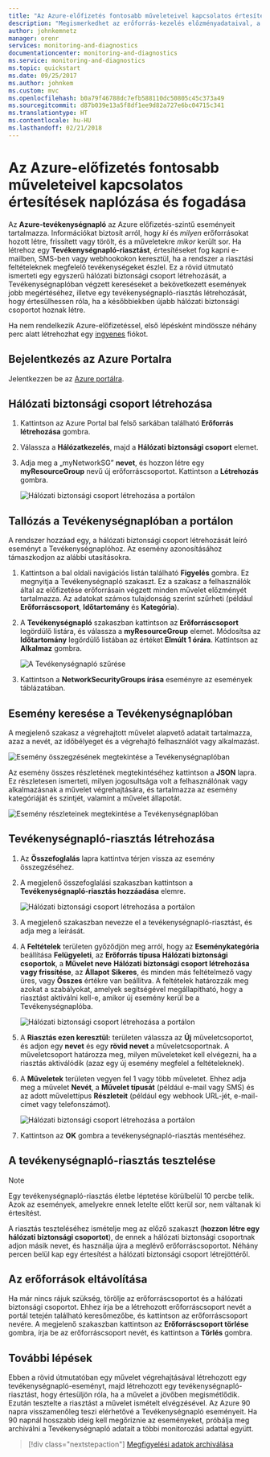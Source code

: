 ```yaml
---
title: "Az Azure-előfizetés fontosabb műveleteivel kapcsolatos értesítések naplózása és fogadása | Microsoft Docs"
description: "Megismerkedhet az erőforrás-kezelés előzményadataival, a szolgáltatás állapotával és a Tevékenységnaplóban található egyéb előfizetési tevékenységekkel, majd a tevékenységnapló-riasztások beállításával e-mailes értesítést kaphat, ha kiemelt jogosultságokat igénylő műveletet hajtanak végre az előfizetésén belül."
author: johnkemnetz
manager: orenr
services: monitoring-and-diagnostics
documentationcenter: monitoring-and-diagnostics
ms.service: monitoring-and-diagnostics
ms.topic: quickstart
ms.date: 09/25/2017
ms.author: johnkem
ms.custom: mvc
ms.openlocfilehash: b0a79f46788dc7efb588110dc50805c45c373a49
ms.sourcegitcommit: d87b039e13a5f8df1ee9d82a727e6bc04715c341
ms.translationtype: HT
ms.contentlocale: hu-HU
ms.lasthandoff: 02/21/2018
---
```

# <a name="audit-and-receive-notifications-about-important-actions-in-your-azure-subscription"></a>Az Azure-előfizetés fontosabb műveleteivel kapcsolatos értesítések naplózása és fogadása

Az **Azure-tevékenységnapló** az Azure előfizetés-szintű eseményeit tartalmazza. Információkat biztosít arról, hogy *ki* és *milyen* erőforrásokat hozott létre, frissített vagy törölt, és a műveletekre *mikor* került sor. Ha létrehoz egy **Tevékenységnapló-riasztást**, értesítéseket fog kapni e-mailben, SMS-ben vagy webhookokon keresztül, ha a rendszer a riasztási feltételeknek megfelelő tevékenységeket észlel. Ez a rövid útmutató ismerteti egy egyszerű hálózati biztonsági csoport létrehozását, a Tevékenységnaplóban végzett kereséseket a bekövetkezett események jobb megértéséhez, illetve egy tevékenységnapló-riasztás létrehozását, hogy értesülhessen róla, ha a későbbiekben újabb hálózati biztonsági csoportot hoznak létre.

Ha nem rendelkezik Azure-előfizetéssel, első lépésként mindössze néhány perc alatt létrehozhat egy [ingyenes](https://azure.microsoft.com/free/) fiókot.

## <a name="log-in-to-the-azure-portal"></a>Bejelentkezés az Azure Portalra

Jelentkezzen be az [Azure portálra](https://portal.azure.com/).

## <a name="create-a-network-security-group"></a>Hálózati biztonsági csoport létrehozása

1. Kattintson az Azure Portal bal felső sarkában található **Erőforrás létrehozása** gombra.

2. Válassza a **Hálózatkezelés**, majd a **Hálózati biztonsági csoport** elemet.

3. Adja meg a „myNetworkSG” **nevet**, és hozzon létre egy **myResourceGroup** nevű új erőforráscsoportot. Kattintson a **Létrehozás** gombra.

    ![Hálózati biztonsági csoport létrehozása a portálon](./media/monitor-quick-audit-notify-action-in-subscription/create-network-security-group.png)

## <a name="browse-the-activity-log-in-the-portal"></a>Tallózás a Tevékenységnaplóban a portálon

A rendszer hozzáad egy, a hálózati biztonsági csoport létrehozását leíró eseményt a Tevékenységnaplóhoz. Az esemény azonosításához támaszkodjon az alábbi utasításokra.

1. Kattintson a bal oldali navigációs listán található **Figyelés** gombra. Ez megnyitja a Tevékenységnapló szakaszt. Ez a szakasz a felhasználók által az előfizetése erőforrásain végzett minden művelet előzményét tartalmazza. Az adatokat számos tulajdonság szerint szűrheti (például **Erőforráscsoport**, **Időtartomány** és **Kategória**).

2. A **Tevékenységnapló** szakaszban kattintson az **Erőforráscsoport** legördülő listára, és válassza a **myResourceGroup** elemet. Módosítsa az **Időtartomány** legördülő listában az értéket **Elmúlt 1 órára**. Kattintson az **Alkalmaz** gombra.

    ![A Tevékenységnapló szűrése](./media/monitor-quick-audit-notify-action-in-subscription/browse-activity-log.png)

3. Kattintson a **NetworkSecurityGroups írása** eseményre az események táblázatában.

## <a name="browse-an-event-in-the-activity-log"></a>Esemény keresése a Tevékenységnaplóban

A megjelenő szakasz a végrehajtott művelet alapvető adatait tartalmazza, azaz a nevét, az időbélyeget és a végrehajtó felhasználót vagy alkalmazást.

![Esemény összegzésének megtekintése a Tevékenységnaplóban](./media/monitor-quick-audit-notify-action-in-subscription/activity-log-summary.png)

Az esemény összes részletének megtekintéséhez kattintson a **JSON** lapra. Ez részletesen ismerteti, milyen jogosultsága volt a felhasználónak vagy alkalmazásnak a művelet végrehajtására, és tartalmazza az esemény kategóriáját és szintjét, valamint a művelet állapotát.

![Esemény részleteinek megtekintése a Tevékenységnaplóban](./media/monitor-quick-audit-notify-action-in-subscription/activity-log-json.png)

## <a name="create-an-activity-log-alert"></a>Tevékenységnapló-riasztás létrehozása

1. Az **Összefoglalás** lapra kattintva térjen vissza az esemény összegzéséhez.

2. A megjelenő összefoglalási szakaszban kattintson a **Tevékenységnapló-riasztás hozzáadása** elemre.

    ![Hálózati biztonsági csoport létrehozása a portálon](./media/monitor-quick-audit-notify-action-in-subscription/activity-log-summary.png)

3. A megjelenő szakaszban nevezze el a tevékenységnapló-riasztást, és adja meg a leírását.

4. A **Feltételek** területen győződjön meg arról, hogy az **Eseménykategória** beállítása **Felügyeleti**, az **Erőforrás típusa** **Hálózati biztonsági csoportok**, a **Művelet neve** **Hálózati biztonsági csoport létrehozása vagy frissítése**, az **Állapot** **Sikeres**, és minden más feltételmező vagy üres, vagy **Összes** értékre van beállítva. A feltételek határozzák meg azokat a szabályokat, amelyek segítségével megállapítható, hogy a riasztást aktiválni kell-e, amikor új esemény kerül be a Tevékenységnaplóba.

    ![Hálózati biztonsági csoport létrehozása a portálon](./media/monitor-quick-audit-notify-action-in-subscription/activity-log-alert-criteria.png)

5. A **Riasztás ezen keresztül:** területen válassza az **Új** műveletcsoportot, és adjon egy **nevet** és egy **rövid nevet** a műveletcsoportnak. A műveletcsoport határozza meg, milyen műveleteket kell elvégezni, ha a riasztás aktiválódik (azaz egy új esemény megfelel a feltételeknek).

6. A **Műveletek** területen vegyen fel 1 vagy több műveletet. Ehhez adja meg a művelet **Nevét**, a **Művelet típusát** (például e-mail vagy SMS) és az adott művelettípus **Részleteit** (például egy webhook URL-jét, e-mail-címet vagy telefonszámot).

    ![Hálózati biztonsági csoport létrehozása a portálon](./media/monitor-quick-audit-notify-action-in-subscription/activity-log-alert-actions.png)

7. Kattintson az **OK** gombra a tevékenységnapló-riasztás mentéséhez.

## <a name="test-the-activity-log-alert"></a>A tevékenységnapló-riasztás tesztelése

> [!NOTE]
> Egy tevékenységnapló-riasztás életbe léptetése körülbelül 10 percbe telik. Azok az események, amelyekre ennek letelte előtt kerül sor, nem váltanak ki értesítést.
>
>

A riasztás teszteléséhez ismételje meg az előző szakaszt (**hozzon létre egy hálózati biztonsági csoportot**), de ennek a hálózati biztonsági csoportnak adjon másik nevet, és használja újra a meglévő erőforráscsoportot. Néhány percen belül kap egy értesítést a hálózati biztonsági csoport létrejöttéről.

## <a name="clean-up-resources"></a>Az erőforrások eltávolítása

Ha már nincs rájuk szükség, törölje az erőforráscsoportot és a hálózati biztonsági csoportot. Ehhez írja be a létrehozott erőforráscsoport nevét a portál tetején található keresőmezőbe, és kattintson az erőforráscsoport nevére. A megjelenő szakaszban kattintson az **Erőforráscsoport törlése** gombra, írja be az erőforráscsoport nevét, és kattintson a **Törlés** gombra.

## <a name="next-steps"></a>További lépések

Ebben a rövid útmutatóban egy művelet végrehajtásával létrehozott egy tevékenységnapló-eseményt, majd létrehozott egy tevékenységnapló-riasztást, hogy értesüljön róla, ha a művelet a jövőben megismétlődik. Ezután tesztelte a riasztást a művelet ismételt elvégzésével. Az Azure 90 napra visszamenőleg teszi elérhetővé a Tevékenységnapló eseményeit. Ha 90 napnál hosszabb ideig kell megőriznie az eseményeket, próbálja meg archiválni a Tevékenységnapló adatait a többi monitorozási adattal együtt.

> [!div class="nextstepaction"]
> [Megfigyelési adatok archiválása](./monitor-tutorial-archive-monitoring-data.md)
